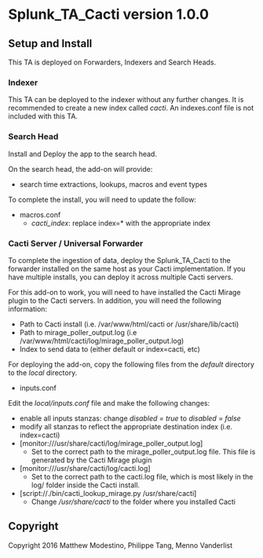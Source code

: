 # Splunk\_TA\_Cacti version 1.0.0

## Setup and Install
This TA is deployed on Forwarders, Indexers and Search Heads.

### Indexer
This TA can be deployed to the indexer without any further changes.
It is recommended to create a new index called *cacti*.  An indexes.conf file is not included with this TA.

### Search Head
Install and Deploy the app to the search head.

On the search head, the add-on will provide:
 * search time extractions, lookups, macros and event types

To complete the install, you will need to update the follow:
 * macros.conf
   * *cacti_index*: replace index=\* with the appropriate index

### Cacti Server / Universal Forwarder
To complete the ingestion of data, deploy the Splunk\_TA\_Cacti to the forwarder installed on the same host as your Cacti implementation.  If you have multiple installs, you can deploy it across multiple Cacti servers.

For this add-on to work, you will need to have installed the Cacti Mirage plugin to the Cacti servers.  In addition, you will need the following information:
 * Path to Cacti install (i.e. /var/www/html/cacti or /usr/share/lib/cacti)
 * Path to mirage\_poller\_output.log (i.e /var/www/html/cacti/log/mirage\_poller\_output.log)
 * Index to send data to (either default or index=cacti, etc)

For deploying the add-on, copy the following files from the *default* directory to the *local* directory.
 * inputs.conf

Edit the *local/inputs.conf* file and make the following changes:
 * enable all inputs stanzas: change *disabled = true* to *disabled = false*
 * modify all stanzas to reflect the appropriate destination index (i.e. index=cacti)
 * [monitor:///usr/share/cacti/log/mirage\_poller\_output.log]
    * Set to the correct path to the mirage\_poller\_output.log file.  This file is generated by the Cacti Mirage plugin
 * [monitor:///usr/share/cacti/log/cacti.log]
    * Set to the correct path to the cacti.log file, which is most likely in the log/ folder inside the Cacti install.
 * [script://./bin/cacti_lookup_mirage.py /usr/share/cacti]
    * Change */usr/share/cacti* to the folder where you installed Cacti

## Copyright
Copyright 2016 Matthew Modestino, Philippe Tang, Menno Vanderlist

